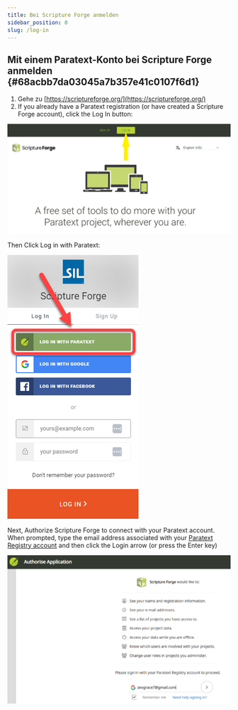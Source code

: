 ```yaml
---
title: Bei Scripture Forge anmelden
sidebar_position: 0
slug: /log-in
---
```




## Mit einem Paratext-Konto bei Scripture Forge anmelden {#68acbb7da03045a7b357e41c0107f6d1}

1. Gehe zu [https://scriptureforge.org/](https://scriptureforge.org/)
2. If you already have a Paratext registration (or have created a Scripture Forge account), click the Log In button:

![](./1786056439.png)


Then Click Log in with Paratext:


![](./1624359167.png)


Next, Authorize Scripture Forge to connect with your Paratext account. When prompted, type the email address associated with your [Paratext Registry account](https://registry.paratext.org/users/me) and then click the Login arrow (or press the Enter key)


![](./448045579.png)

